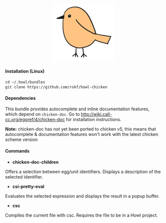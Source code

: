 <p align="center"><img width="200" src="img.png"></p>

#### Installation (Linux)

```
cd ~/.howl/bundles
git clone https://github.com/rokf/howl-chicken
```

#### Dependencies

This bundle provides autocomplete and inline documentation features, which depend on `chicken-doc`.
Go to http://wiki.call-cc.org/eggref/4/chicken-doc for installation instructions.

**Note:** chicken-doc has not yet been ported to chicken v5, this means that
autocomplete & documentation features won't work with the latest chicken scheme version

#### Commands

- **chicken-doc-children**

Offers a selection between egg/unit identifiers.
Displays a description of the selected identifier.

- **csi-pretty-eval**

Evaluates the selected expression
and displays the result in a popup buffer.

- **csc**

Compiles the current file with csc.
Requires the file to be in a Howl project.
